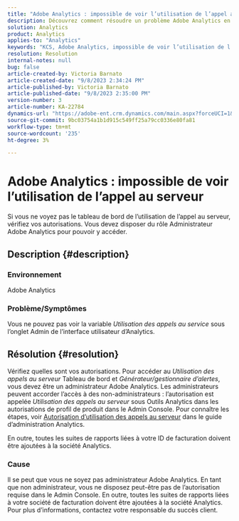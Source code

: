 ```yaml
---
title: "Adobe Analytics : impossible de voir l’utilisation de l’appel au serveur"
description: Découvrez comment résoudre un problème Adobe Analytics en raison duquel vous ne pouvez pas voir l’utilisation de l’appel au serveur. Vérifiez vos autorisations.
solution: Analytics
product: Analytics
applies-to: "Analytics"
keywords: "KCS, Adobe Analytics, impossible de voir l’utilisation de l’appel au serveur, autorisations"
resolution: Resolution
internal-notes: null
bug: false
article-created-by: Victoria Barnato
article-created-date: "9/8/2023 2:34:24 PM"
article-published-by: Victoria Barnato
article-published-date: "9/8/2023 2:35:00 PM"
version-number: 3
article-number: KA-22784
dynamics-url: "https://adobe-ent.crm.dynamics.com/main.aspx?forceUCI=1&pagetype=entityrecord&etn=knowledgearticle&id=4532a7c9-544e-ee11-be6e-6045bd006c82"
source-git-commit: 9bc03754a1b1d915c549ff25a79cc0336e80fa81
workflow-type: tm+mt
source-wordcount: '235'
ht-degree: 3%

---
```


# Adobe Analytics : impossible de voir l’utilisation de l’appel au serveur


Si vous ne voyez pas le tableau de bord de l’utilisation de l’appel au serveur, vérifiez vos autorisations. Vous devez disposer du rôle Administrateur Adobe Analytics pour pouvoir y accéder.

## Description {#description}


### Environnement

Adobe Analytics

### Problème/Symptômes

Vous ne pouvez pas voir la variable *Utilisation des appels au service* sous l’onglet Admin de l’interface utilisateur d’Analytics.


## Résolution {#resolution}


Vérifiez quelles sont vos autorisations. Pour accéder au *Utilisation des appels au serveur* Tableau de bord et *Générateur/gestionnaire d’alertes*, vous devez être un administrateur Adobe Analytics. Les administrateurs peuvent accorder l’accès à des non-administrateurs : l’autorisation est appelée *Utilisation des appels au serveur* sous Outils Analytics dans les autorisations de profil de produit dans le Admin Console. Pour connaître les étapes, voir [Autorisation d’utilisation des appels au serveur](https://experienceleague.adobe.com/docs/analytics/admin/admin-tools/server-call-usage/overage-overview.html?lang=en#section_FCC58EB635954A32990D4E67B52B4369) dans le guide d’administration Analytics.

En outre, toutes les suites de rapports liées à votre ID de facturation doivent être ajoutées à la société Analytics.

### Cause

Il se peut que vous ne soyez pas administrateur Adobe Analytics. En tant que non administrateur, vous ne disposez peut-être pas de l’autorisation requise dans le Admin Console. En outre, toutes les suites de rapports liées à votre société de facturation doivent être ajoutées à la société Analytics. Pour plus d’informations, contactez votre responsable du succès client.
